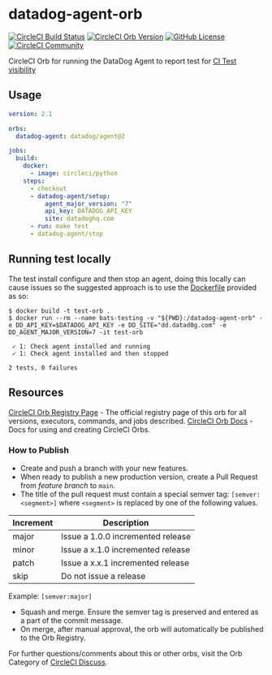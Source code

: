 # datadog-agent-orb

[![CircleCI Build Status](https://circleci.com/gh/datadog/datadog-agent-orb.svg?style=shield "CircleCI Build Status")](https://circleci.com/gh/datadog/datadog-agent-orb) [![CircleCI Orb Version](https://badges.circleci.com/orbs/datadog/datadog-agent-orb.svg)](https://circleci.com/orbs/registry/orb/datadog/datadog-agent-orb) [![GitHub License](https://img.shields.io/badge/license-MIT-lightgrey.svg)](https://raw.githubusercontent.com/datadog/datadog-agent-orb/master/LICENSE) [![CircleCI Community](https://img.shields.io/badge/community-CircleCI%20Discuss-343434.svg)](https://discuss.circleci.com/c/ecosystem/orbs)

CircleCI Orb for running the DataDog Agent to report test for [CI Test visibility](https://docs.datadoghq.com/continuous_integration/setup_tests/)

## Usage

```yaml
version: 2.1

orbs:
  datadog-agent: datadog/agent@2

jobs:
  build:
    docker: 
      - image: circleci/python
    steps:
      - checkout
      - datadog-agent/setup:
          agent_major_version: "7"
          api_key: DATADOG_API_KEY
          site: datadoghq.com
      - run: make test
      - datadog-agent/stop
```

## Running test locally

The test install configure and then stop an agent, doing this locally can cause issues so the suggested approach is to use the [Dockerfile](.Dockerfile) provided as so:

```
$ docker build -t test-orb .
$ docker run --rm --name bats-testing -v "${PWD}:/datadog-agent-orb" -e DD_API_KEY=$DATADOG_API_KEY -e DD_SITE="dd.datad0g.com" -e DD_AGENT_MAJOR_VERSION=7 -it test-orb

 ✓ 1: Check agent installed and running
 ✓ 1: Check agent installed and then stopped

2 tests, 0 failures
```

## Resources

[CircleCI Orb Registry Page](https://circleci.com/orbs/registry/orb/datadog/datadog-agent-orb) - The official registry page of this orb for all versions, executors, commands, and jobs described.
[CircleCI Orb Docs](https://circleci.com/docs/2.0/orb-intro/#section=configuration) - Docs for using and creating CircleCI Orbs.


### How to Publish
* Create and push a branch with your new features.
* When ready to publish a new production version, create a Pull Request from _feature branch_ to `main`.
* The title of the pull request must contain a special semver tag: `[semver:<segment>]` where `<segment>` is replaced by one of the following values.

| Increment | Description|
| ----------| -----------|
| major     | Issue a 1.0.0 incremented release|
| minor     | Issue a x.1.0 incremented release|
| patch     | Issue a x.x.1 incremented release|
| skip      | Do not issue a release|

Example: `[semver:major]`

* Squash and merge. Ensure the semver tag is preserved and entered as a part of the commit message.
* On merge, after manual approval, the orb will automatically be published to the Orb Registry.

For further questions/comments about this or other orbs, visit the Orb Category of [CircleCI Discuss](https://discuss.circleci.com/c/orbs).

